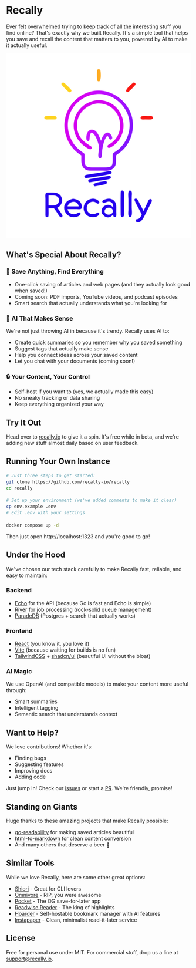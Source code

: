 # Recally

Ever felt overwhelmed trying to keep track of all the interesting stuff you find online? That's exactly why we built Recally. It's a simple tool that helps you save and recall the content that matters to you, powered by AI to make it actually useful.

![logo](./web/public/logo.svg)

## What's Special About Recally?

### 🎯 Save Anything, Find Everything
- One-click saving of articles and web pages (and they actually look good when saved!)
- Coming soon: PDF imports, YouTube videos, and podcast episodes
- Smart search that actually understands what you're looking for

### 🤖 AI That Makes Sense
We're not just throwing AI in because it's trendy. Recally uses AI to:
- Create quick summaries so you remember why you saved something
- Suggest tags that actually make sense
- Help you connect ideas across your saved content
- Let you chat with your documents (coming soon!)

### 🔒 Your Content, Your Control
- Self-host if you want to (yes, we actually made this easy)
- No sneaky tracking or data sharing
- Keep everything organized your way

## Try It Out

Head over to [recally.io](https://recally.io) to give it a spin. It's free while in beta, and we're adding new stuff almost daily based on user feedback.

## Running Your Own Instance

```bash
# Just three steps to get started:
git clone https://github.com/recally-io/recally
cd recally

# Set up your environment (we've added comments to make it clear)
cp env.example .env
# Edit .env with your settings

docker compose up -d
```

Then just open http://localhost:1323 and you're good to go!

## Under the Hood

We've chosen our tech stack carefully to make Recally fast, reliable, and easy to maintain:

### Backend
- [Echo](https://github.com/labstack/echo) for the API (because Go is fast and Echo is simple)
- [River](https://github.com/riverqueue/river) for job processing (rock-solid queue management)
- [ParadeDB](https://github.com/paradedb/paradedb) (Postgres + search that actually works)

### Frontend
- [React](https://github.com/facebook/react) (you know it, you love it)
- [Vite](https://github.com/vitejs/vite) (because waiting for builds is no fun)
- [TailwindCSS](https://github.com/tailwindlabs/tailwindcss) + [shadcn/ui](https://github.com/shadcn-ui/ui) (beautiful UI without the bloat)

### AI Magic
We use OpenAI (and compatible models) to make your content more useful through:
- Smart summaries
- Intelligent tagging
- Semantic search that understands context

## Want to Help?

We love contributions! Whether it's:
- Finding bugs
- Suggesting features
- Improving docs
- Adding code

Just jump in! Check our [issues](https://github.com/recally-io/recally/issues) or start a [PR](https://github.com/recally-io/recally/pulls). We're friendly, promise!

## Standing on Giants

Huge thanks to these amazing projects that make Recally possible:
- [go-readability](https://github.com/go-shiori/go-readability) for making saved articles beautiful
- [html-to-markdown](https://github.com/JohannesKaufmann/html-to-markdown) for clean content conversion
- And many others that deserve a beer 🍺

## Similar Tools

While we love Recally, here are some other great options:
- [Shiori](https://github.com/go-shiori/shiori) - Great for CLI lovers
- [Omnivore](https://omnivore.app) - RIP, you were awesome
- [Pocket](https://getpocket.com) - The OG save-for-later app
- [Readwise Reader](https://readwise.io) - The king of highlights
- [Hoarder](https://github.com/hoarder-app/hoarder) - Self-hostable bookmark manager with AI features
- [Instapaper](https://www.instapaper.com) - Clean, minimalist read-it-later service

## License

Free for personal use under MIT. For commercial stuff, drop us a line at [support@recally.io](mailto:support@recally.io).
